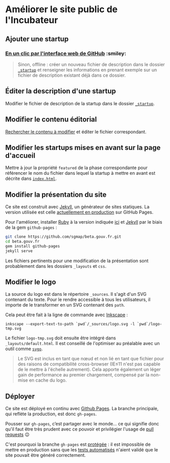 # Améliorer le site public de l'Incubateur


## Ajouter une startup

### [En un clic par l'interface web de GitHub](https://github.com/sgmap/beta.gouv.fr/new/gh-pages/_startup?filename=_startup/nom_startup.md&value=---%0d%0atitle%3a+Mes+Aides++%23+une+majuscule+et+pas+d%27acronymes%0d%0amission%3a+%c3%89valuez+vos+droits+%c3%a0+15+aides+sociales.+En+moins+de+6+minutes.++%23+s%27adresser+aux+utilisateurs+et+finir+par+un+point%0d%0adomain%3a+mes-aides.gouv.fr++%23+ne+pas+ajouter+de+http%3a%2f%2f%0d%0arepository%3a+https%3a%2f%2fgithub.com%2fsgmap%2fmes-aides-ui++%23+ou+page+de+description+des+d%c3%a9p%c3%b4ts+s%27il+y+en+a+plusieurs%0d%0astatus%3a+consolidation++%23+les+phases+possibles+sont+d%c3%a9finies+dans+%5b%60_config.yml%60%5d(https%3a%2f%2fgithub.com%2fsgmap%2fbeta.gouv.fr%2fblob%2fgh-pages%2f_config.yml%23L29-L52)%0d%0acontact%3a+contact%40mes-aides.gouv.fr++%23+sera+visible+de+tous%0d%0alogo%3a+%23+URL+vers+un+logo+%3b+supprimer+cette+ligne+si+pas+de+logo%0d%0astart%3a+2015-01-15++%23+date+au+format+ISO+(AAAA-MM-DD)%0d%0a---%0d%0a%0d%0a%23%23+Fiche+produit%0d%0a%0d%0aTexte+libre+au+format+%5bMarkdown%5d(http%3a%2f%2fricostacruz.com%2fcheatsheets%2fmarkdown.html).%0d%0a%0d%0a%0d%0a%23%23+Rappels%0d%0a%0d%0a-+%5b+%5d+Modifier+le+nom+du+fichier+%60nom_startup.md%60+dans+le+champ+ci-dessus.%0d%0a-+%5b+%5d+Cr%c3%a9er+une+nouvelle+branche+pour+l%27ajout+de+ce+fichier%2c+et+la+nommer+du+m%c3%aame+nom+que+le+fichier+%60nom_startup%60.%0d%0a-+%5b+%5d+Ouvrir+une+pull+request+pour+valider+l%27int%c3%a9gration.%0d%0a-+%5b+%5d+Effacer+ce+texte+une+fois+que+vous+l%27avez+lu+%f0%9f%98%89) :smiley:

> Sinon, offline : créer un nouveau fichier de description dans le dossier [`_startup`](https://github.com/sgmap/beta.gouv.fr/tree/gh-pages/_startup) et renseigner les informations en prenant exemple sur un fichier de description existant déjà dans ce dossier.


## Éditer la description d'une startup

Modifier le fichier de description de la startup dans le dossier [`_startup`](https://github.com/sgmap/beta.gouv.fr/tree/gh-pages/_startup).


## Modifier le contenu éditorial

[Rechercher le contenu à modifier](https://github.com/sgmap/beta.gouv.fr/search?q=contenu+à+modifier&type=Code) et éditer le fichier correspondant.


## Modifier les startups mises en avant sur la page d'accueil

Mettre à jour la propriété `featured` de la phase correspondante pour référencer le nom du fichier dans lequel la startup à mettre en avant est décrite dans [`index.html`](https://github.com/sgmap/beta.gouv.fr/tree/gh-pages/index.html).


## Modifier la présentation du site

Ce site est construit avec [Jekyll](https://jekyllrb.com/), un générateur de sites statiques. La version utilisée est celle [actuellement en production](https://github.com/jekyll/jekyll/issues/4441) sur GitHub Pages.

Pour l'améliorer, installer [Ruby](https://www.ruby-lang.org/fr/) à la version indiquée [ici](https://github.com/github/pages-gem/blob/master/.ruby-version) et [Jekyll](https://jekyllrb.com) par le biais de la gem `github-pages` :

```sh
git clone https://github.com/sgmap/beta.gouv.fr.git
cd beta.gouv.fr
gem install github-pages
jekyll serve
```

Les fichiers pertinents pour une modification de la présentation sont probablement dans les dossiers `_layouts` et `css`.


## Modifier le logo

La source du logo est dans le répertoire `_sources`. Il s'agit d'un SVG contenant du texte. Pour le rendre accessible à tous les utilisateurs, il importe de le transformer en un SVG contenant des `path`.

Cela peut être fait à la ligne de commande avec [Inkscape](https://inkscape.org/fr/) :

```shell
inkscape --export-text-to-path `pwd`/_sources/logo.svg -l `pwd`/logo-tmp.svg
```

Le fichier `logo-tmp.svg` doit ensuite être intégré dans `_layouts/default.html`. Il est conseillé de l'optimiser au préalable avec un outil comme [`svgo`](https://jakearchibald.github.io/svgomg/).

> Le SVG est inclus en tant que nœud et non lié en tant que fichier pour des raisons de compatibilité cross-browser (IE≤11 n'est pas capable de le mettre à l'échelle autrement). Cela apporte également un léger gain de performance au premier chargement, compensé par la non-mise en cache du logo.


## Déployer

Ce site est déployé en continu avec [Github Pages](https://pages.github.com). La branche principale, qui reflète la production, est donc `gh-pages`.

Pousser sur `gh-pages`, c’est partager avec le monde… ce qui signifie donc qu'il faut être très prudent avec ce pouvoir et privilégier l'usage de [pull requests](https://guides.github.com/introduction/flow/) :wink:

C'est pourquoi la branche `gh-pages` est [protégée](https://help.github.com/articles/about-protected-branches/) : il est impossible de mettre en production sans que les [tests automatisés](http://circleci.com/gh/sgmap/beta.gouv.fr/207) n'aient validé que le site pouvait être généré correctement.
